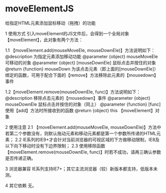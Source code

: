 # moveElementJS
给指定HTML元素添加鼠标移动（拖拽）的功能

1 使用方式
引入moveElement的JS文件后，会得到一个全局对象【moveElement】，此对象有两个方法：

1.1 【moveElement.add(mouseMoveEle, mouseDownEle)】方法说明如下：
@description	为指定元素添加移动功能
@parameter {object} mouseMoveEle 可移动的对象
@parameter {object} [mouseDownEle] 鼠标点击并按住的对象
@return {function} mouseDown 为该点击元素（即上面的[mouseDownEle]）绑定的函数，可用于配合下面的【remove】方法移除此元素的【mousedown】事件

1.2【moveElement.remove(mouseDownEle, func)】方法说明如下：
@description	移除点击元素的【mousedown】事件
@parameter {object} mouseDownEle 鼠标点击并按住的对象（同上）
@parameter {function} [func] 使用【add】方法时所接收到的函数
@return {object} this 【moveElement】对象

2 使用注意
2.1 【moveElement.add(mouseMoveEle, mouseDownEle)】方法中若第二个参数没有，则默认拖动元素和移动元素都是第一个参数所传递的HTML元素；
2.2 IE系列的IE9+才会针对当前浏览器的可视区域的下方做移动限制，IE8及以下向下移动时没有下边界限制；
2.3 使用移除函数【moveElement.remove(mouseDownEle, func)】时若不成功，请再三确认参数是否传递正确。

3 浏览器兼容
IE系列支持IE7+；其它主流浏览器（较）新版本都支持，低版本未测。

4 其它依赖
无。
